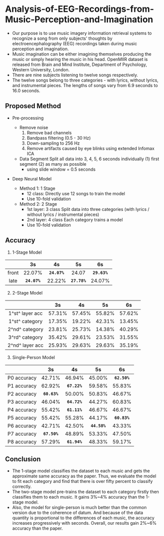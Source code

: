 # Analysis-of-EEG-Recordings-from-Music-Perception-and-Imagination

- Our purpose is to use music imagery information retrieval systems to recognize a song from only subjects' thoughts by electroencephalography (EEG) recordings taken during music perception and imagination.
- Music imagination can be either imagining themselves producing the music or simply hearing the music in his head. OpenMIIR dataset is released from Brain and Mind Institute, Department of Psychology, Western University, London. 
- There are nine subjects listening to twelve songs respectively.
- The twelve songs belong to three categories - with lyrics, without lyrics, and instrumental pieces. The lengths of songs vary from 6.9 seconds to 16.0 seconds.

## Proposed Method
- Pre-processing
  - Remove noise
    1. Remove bad channels
    2. Bandpass filtering (0.5 - 30 Hz)
    3. Down-sampling to 256 Hz
    4. Remove artifacts caused by eye blinks using extended Infomax ICA
  - Data Segment
    Split all data into 3, 4, 5, 6 seconds individually 
    (1) first segment
    (2) as many as possible
     - using slide window = 0.5 seconds

- Deep Neural Model
  - Method 1: 1 Stage
    - 12 class:
    Directly use 12 songs to train the model
    - Use 10-fold validation
  - Method 2: 2 Stage
    - 1st layer: 3 class
    Split data into three categories (with lyrics / without lyrics / instrumental pieces)
    - 2nd layer: 4 class
    Each category trains a model
    - Use 10-fold validation
    
## Accuracy
1. 1-Stage Model

||3s|4s|5s|6s|
|:---:|:---:|:---:|:---:|:---:|
|front|22.07%|**`24.07%`**|24.07|**`29.63%`**|
|late|**`24.07%`**|22.22%|**`27.78%`**|24.07%|

2. 2-Stage Model

||3s|4s|5s|6s|
|:---:|:---:|:---:|:---:|:---:|
|1^st^ layer acc|57.31%|57.45%|55.82%|57.62%|
|1^st^ category|17.35%|19.22%|42.31%|13.45%|
|2^nd^ category|23.81%|25.73%|14.38%|40.29%|
|3^rd^ category|35.42%|29.61%|23.53%|31.55%|
|2^nd^ layer acc|25.93%|29.63%|29.63%|35.19%|

3. Single-Person Model

||3s|4s|5s|6s|
|:---:|:---:|:---:|:---:|:---:|
|P0 accuracy|42.71%|46.94%|45.00%|**`62.50%`**|
|P1 accuracy|62.92%|**`67.22%`**|59.58%|55.83%|
|P2 accuracy|**`60.63%`**|50.00%|50.83%|46.67%|
|P3 accuracy|46.04%|**`64.72%`**|44.27%|60.83%|
|P4 accuracy|55.42%|**`61.11%`**|46.67%|46.67%|
|P5 accuracy|55.42%|55.28%|44.17%|**`60.83%`**|
|P6 accuracy|42.71%|42.50%|**`44.58%`**|43.33%|
|P7 accuracy|**`67.50%`**|48.89%|53.33%|47.50%|
|P8 accuracy|57.29%|**`61.94%`**|48.33%|59.17%|

## Conclusion
- The 1-stage model classifies the dataset to each music and gets the approximate same accuracy as the paper. Thus, we evaluate the model to fit each category and find that there is over fifty percent to classify correctly.
- The two-stage model pre-trains the dataset to each category firstly then classifies them to each music. It gains 3%~4% accuracy than the 1-stage model. 
- Also, the model for single-person is much better than the common version due to the coherence of datum. And because of the data quantity is proportional to the differences of each music, the accuracy increases progressively with seconds. Overall, our results gain 2%~6% accuracy than the paper.
